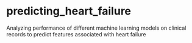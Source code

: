 # predicting_heart_failure
Analyzing performance of different machine learning models on clinical records to predict features associated with heart failure 
